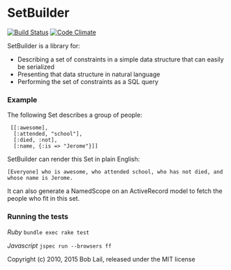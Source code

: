 # SetBuilder

[![Build Status](https://travis-ci.org/boblail/set_builder.png?branch=master)](https://travis-ci.org/boblail/set_builder)
[![Code Climate](https://codeclimate.com/github/boblail/set_builder.png)](https://codeclimate.com/github/boblail/set_builder)

SetBuilder is a library for:

 * Describing a set of constraints in a simple data structure that can easily be serialized
 * Presenting that data structure in natural language
 * Performing the set of constraints as a SQL query



### Example

The following Set describes a group of people:

     [[:awesome],
      [:attended, "school"],
      [:died, :not],
      [:name, {:is => "Jerome"}]]

SetBuilder can render this Set in plain English:

    [Everyone] who is awesome, who attended school, who has not died, and whose name is Jerome.

It can also generate a NamedScope on an ActiveRecord model to fetch the people who fit in this set.


### Running the tests

*Ruby* `bundle exec rake test`

*Javascript* `jspec run --browsers ff`


Copyright (c) 2010, 2015 Bob Lail, released under the MIT license
